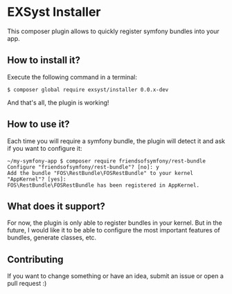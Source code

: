 # EXSyst Installer

This composer plugin allows to quickly register symfony bundles into your app.

## How to install it?

Execute the following command in a terminal:
```console
$ composer global require exsyst/installer 0.0.x-dev
```
And that's all, the plugin is working!

## How to use it?

Each time you will require a symfony bundle, the plugin will detect it and ask if you want to configure it:
```console
~/my-symfony-app $ composer require friendsofsymfony/rest-bundle
Configure "friendsofsymfony/rest-bundle"? [no]: y
Add the bundle "FOS\RestBundle\FOSRestBundle" to your kernel "AppKernel"? [yes]: 
FOS\RestBundle\FOSRestBundle has been registered in AppKernel.
```

## What does it support?

For now, the plugin is only able to register bundles in your kernel.
But in the future, I would like it to be able to configure the most important features of bundles, generate classes, etc.

## Contributing

If you want to change something or have an idea, submit an issue or open a pull request :)
